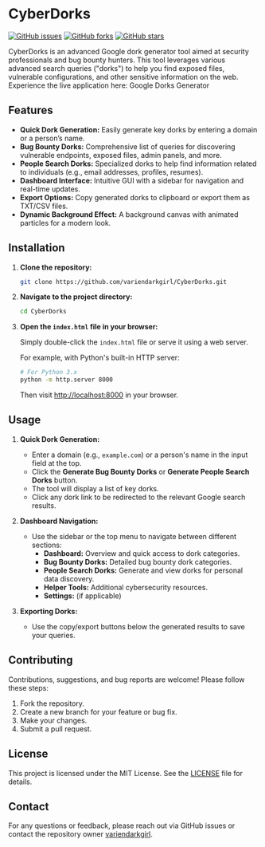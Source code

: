 
# CyberDorks

[![GitHub issues](https://img.shields.io/github/issues/variendarkgirl/CyberDorks.svg)](https://github.com/variendarkgirl/CyberDorks/issues)
[![GitHub forks](https://img.shields.io/github/forks/variendarkgirl/CyberDorks.svg)](https://github.com/variendarkgirl/CyberDorks/network)
[![GitHub stars](https://img.shields.io/github/stars/variendarkgirl/CyberDorks.svg)](https://github.com/variendarkgirl/CyberDorks/stargazers)

CyberDorks is an advanced Google dork generator tool aimed at security professionals and bug bounty hunters. This tool leverages various advanced search queries ("dorks") to help you find exposed files, vulnerable configurations, and other sensitive information on the web.  Experience the live application here: Google Dorks Generator

## Features

- **Quick Dork Generation:** Easily generate key dorks by entering a domain or a person’s name.
- **Bug Bounty Dorks:** Comprehensive list of queries for discovering vulnerable endpoints, exposed files, admin panels, and more.
- **People Search Dorks:** Specialized dorks to help find information related to individuals (e.g., email addresses, profiles, resumes).
- **Dashboard Interface:** Intuitive GUI with a sidebar for navigation and real-time updates.
- **Export Options:** Copy generated dorks to clipboard or export them as TXT/CSV files.
- **Dynamic Background Effect:** A background canvas with animated particles for a modern look.

## Installation

1. **Clone the repository:**

   ```bash
   git clone https://github.com/variendarkgirl/CyberDorks.git
   ```

2. **Navigate to the project directory:**

   ```bash
   cd CyberDorks
   ```

3. **Open the `index.html` file in your browser:**

   Simply double-click the `index.html` file or serve it using a web server.

   For example, with Python's built-in HTTP server:

   ```bash
   # For Python 3.x
   python -m http.server 8000
   ```

   Then visit [http://localhost:8000](http://localhost:8000) in your browser.

## Usage

1. **Quick Dork Generation:**
   - Enter a domain (e.g., `example.com`) or a person's name in the input field at the top.
   - Click the **Generate Bug Bounty Dorks** or **Generate People Search Dorks** button.
   - The tool will display a list of key dorks.
   - Click any dork link to be redirected to the relevant Google search results.

2. **Dashboard Navigation:**
   - Use the sidebar or the top menu to navigate between different sections:
     - **Dashboard:** Overview and quick access to dork categories.
     - **Bug Bounty Dorks:** Detailed bug bounty dork categories.
     - **People Search Dorks:** Generate and view dorks for personal data discovery.
     - **Helper Tools:** Additional cybersecurity resources.
     - **Settings:** (if applicable)

3. **Exporting Dorks:**
   - Use the copy/export buttons below the generated results to save your queries.

## Contributing

Contributions, suggestions, and bug reports are welcome! Please follow these steps:

1. Fork the repository.
2. Create a new branch for your feature or bug fix.
3. Make your changes.
4. Submit a pull request.

## License

This project is licensed under the MIT License. See the [LICENSE](LICENSE) file for details.

## Contact

For any questions or feedback, please reach out via GitHub issues or contact the repository owner [variendarkgirl](https://github.com/variendarkgirl).

